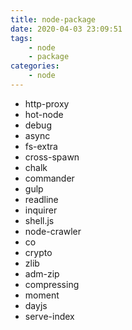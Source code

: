 ```yaml
---
title: node-package
date: 2020-04-03 23:09:51
tags:
    - node
    - package
categories:
    - node
---
```


* http-proxy
* hot-node
* debug
* async 
* fs-extra
* cross-spawn
* chalk
* commander
* gulp
* readline
* inquirer
* shell.js
* node-crawler
* co
* crypto
* zlib
* adm-zip
* compressing
* moment
* dayjs
* serve-index


